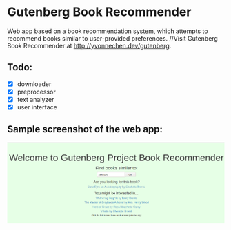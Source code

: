 # Gutenberg Book Recommender

Web app based on a book recommendation system, which attempts to recommend books similar to user-provided preferences. 
//Visit Gutenberg Book Recommender at http://yvonnechen.dev/gutenberg.

## Todo:
 - [x] downloader
 - [x] preprocessor
 - [x] text analyzer
 - [x] user interface
 
## Sample screenshot of the web app:
![alt text](https://github.com/YvonneChenCS/book-recommender/blob/master/Screenshot.png)
